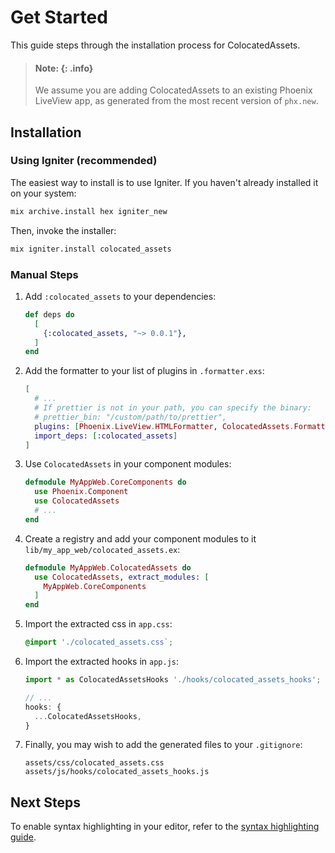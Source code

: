 # Get Started

This guide steps through the installation process for ColocatedAssets.

> #### Note: {: .info}
>
> We assume you are adding ColocatedAssets to an existing Phoenix LiveView app, as generated from the most recent version of `phx.new`.

## Installation

<!-- tabs-open -->

### Using Igniter (recommended)

The easiest way to install is to use Igniter. If you haven't already installed it on your system:

```sh
mix archive.install hex igniter_new
```

Then, invoke the installer:

```sh
mix igniter.install colocated_assets
```

### Manual Steps

1. Add `:colocated_assets` to your dependencies:

   ```elixir
   def deps do
     [
       {:colocated_assets, "~> 0.0.1"},
     ]
   end
   ```

2. Add the formatter to your list of plugins in `.formatter.exs`:

   ```elixir
   [
     # ...
     # If prettier is not in your path, you can specify the binary:
     # prettier_bin: "/custom/path/to/prettier",
     plugins: [Phoenix.LiveView.HTMLFormatter, ColocatedAssets.Formatter],
     import_deps: [:colocated_assets]
   ]
   ```

3. Use `ColocatedAssets` in your component modules:

   ```elixir
   defmodule MyAppWeb.CoreComponents do
     use Phoenix.Component
     use ColocatedAssets
     # ...
   end
   ```

4. Create a registry and add your component modules to it `lib/my_app_web/colocated_assets.ex`:

   ```elixir
   defmodule MyAppWeb.ColocatedAssets do
     use ColocatedAssets, extract_modules: [
       MyAppWeb.CoreComponents
     ]
   end
   ```

5. Import the extracted css in `app.css`:

   ```css
   @import './colocated_assets.css`;
   ```

6. Import the extracted hooks in `app.js`:

   ```js
   import * as ColocatedAssetsHooks './hooks/colocated_assets_hooks';

   // ...
   hooks: {
     ...ColocatedAssetsHooks,
   }
   ```

7. Finally, you may wish to add the generated files to your `.gitignore`:

   ```gitignore
   assets/css/colocated_assets.css
   assets/js/hooks/colocated_assets_hooks.js
   ```

<!-- tabs-close -->

## Next Steps

To enable syntax highlighting in your editor, refer to the [syntax highlighting guide](syntax-highlighting.html).
